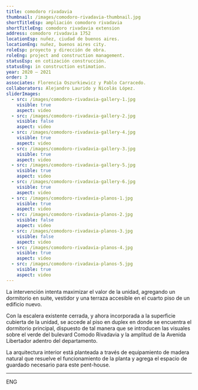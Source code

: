 ```yaml
---
title: comodoro rivadavia
thumbnail: /images/comodoro-rivadavia-thumbnail.jpg
shortTitleEsp: ampliación comodoro rivadavia
shortTitleEng: comodoro rivadavia extension
address: comodoro rivadavia 1752
locationEsp: nuñez, ciudad de buenos aires.
locationEng: nuñez, buenos aires city.
roleEsp: proyecto y dirección de obra.
roleEng: project and construction management.
statusEsp: en cotización construcción.
statusEng: in construction estimation.
year: 2020 – 2021
order: 3
associates: Florencia Oszurkiewicz y Pablo Carracedo.
collaborators: Alejandro Laurido y Nicolás López.
sliderImages:
  - src: /images/comodoro-rivadavia-gallery-1.jpg
    visible: true
    aspect: video
  - src: /images/comodoro-rivadavia-gallery-2.jpg
    visible: false
    aspect: video
  - src: /images/comodoro-rivadavia-gallery-4.jpg
    visible: true
    aspect: video
  - src: /images/comodoro-rivadavia-gallery-3.jpg
    visible: true
    aspect: video
  - src: /images/comodoro-rivadavia-gallery-5.jpg
    visible: true
    aspect: video
  - src: /images/comodoro-rivadavia-gallery-6.jpg
    visible: true
    aspect: video
  - src: /images/comodoro-rivadavia-planos-1.jpg
    visible: true
    aspect: video
  - src: /images/comodoro-rivadavia-planos-2.jpg
    visible: false
    aspect: video
  - src: /images/comodoro-rivadavia-planos-3.jpg
    visible: false
    aspect: video
  - src: /images/comodoro-rivadavia-planos-4.jpg
    visible: true
    aspect: video
  - src: /images/comodoro-rivadavia-planos-5.jpg
    visible: true
    aspect: video
---
```


La intervención intenta maximizar el valor de la unidad, agregando un dormitorio en suite, vestidor y una terraza accesible en el cuarto piso de un edificio nuevo.

Con la escalera existente cerrada, y ahora incorporada a la superficie cubierta de la unidad, se accede al piso en duplex en donde se encuentra el dormitorio principal, dispuesto de tal manera que se introducen las visuales sobre el verde del bulevard Comodo Rivadavia y la amplitud de la Avenida Libertador adentro del departamento. 

La arquitectura interior está planteada a través de equipamiento de madera natural que resuelve el funcionamiento de la planta y agrega el espacio de guardado necesario para este pent-house.

----

ENG
